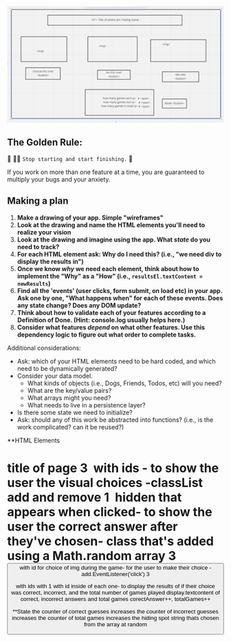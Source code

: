 ![wireframe of shell-game](./assets/wireframe.png)

## The Golden Rule:

🦸 🦸‍♂️ `Stop starting and start finishing.` 🏁

If you work on more than one feature at a time, you are guaranteed to multiply your bugs and your anxiety.

## Making a plan

1. **Make a drawing of your app. Simple "wireframes"**
1. **Look at the drawing and name the HTML elements you'll need to realize your vision**
1. **Look at the drawing and imagine using the app. What _state_ do you need to track?**
1. **For each HTML element ask: Why do I need this? (i.e., "we need div to display the results in")**
1. **Once we know _why_ we need each element, think about how to implement the "Why" as a "How" (i.e., `resultsEl.textContent = newResults`)**
1. **Find all the 'events' (user clicks, form submit, on load etc) in your app. Ask one by one, "What happens when" for each of these events. Does any state change? Does any DOM update?**
1. **Think about how to validate each of your features according to a Definition of Done. (Hint: console.log usually helps here.)**
1. **Consider what features _depend_ on what other features. Use this dependency logic to figure out what order to complete tasks.**

Additional considerations:

-   Ask: which of your HTML elements need to be hard coded, and which need to be dynamically generated?
-   Consider your data model.
    -   What kinds of objects (i.e., Dogs, Friends, Todos, etc) will you need?
    -   What are the key/value pairs?
    -   What arrays might you need?
    -   What needs to live in a persistence layer?
-   Is there some state we need to initialize?
-   Ask: should any of this work be abstracted into functions? (i.e., is the work complicated? can it be reused?)

\*\*HTML Elements

<h1> title of page
3 <img> with ids - to show the user the visual choices -classList add and remove
1 <img> hidden that appears when clicked- to show the user the correct answer after they've chosen-  class that's added using a Math.random array
3 <button> with id for choice of img during the game- for the user to make their choice - add.EventListener('click')
3 <p> with ids with 1 <span> with id inside of each one- to display the results of if their choice was correct, incorrect, and the total number of games played display.textcontent of correct, incorrect answers and total games corectAnswer++, totalGames++

\*\*State
the counter of correct guesses increases
the counter of incorrect guesses increases
the counter of total games increases
the hiding spot string thats chosen from the array at random
